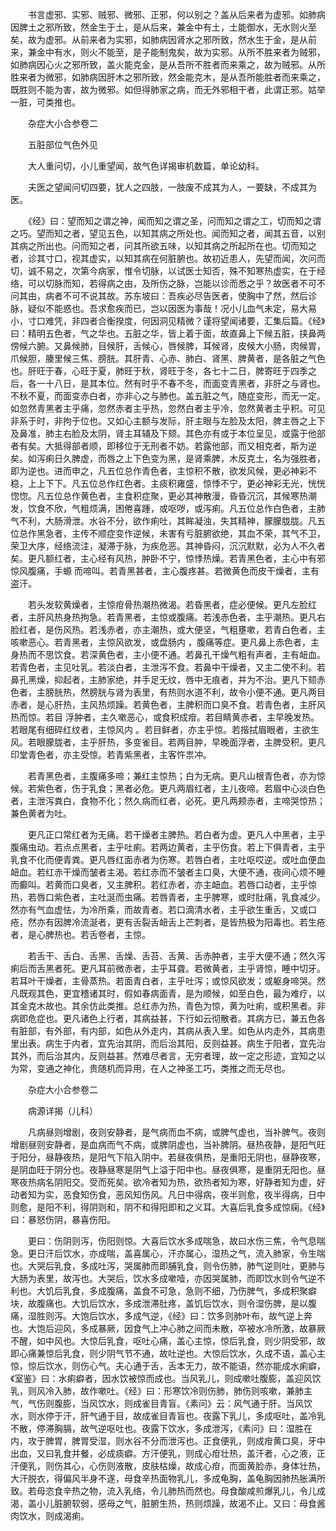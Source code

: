 <!-- { "loadSidebar": true } -->
　　书言虚邪、实邪、贼邪、微邪、正邪，何以别之？盖从后来者为虚邪。如肺病因脾土之邪所致，然金生于土，是从后来，兼金中有土，土能御水，无水则火至矣，故为虚邪。从前来者为实邪，如肺病因肾水之邪所致，然水生于金，是从前来，兼金中有水，则火不能至，是子能制鬼矣，故为实邪。从所不胜来者为贼邪，如肺病因心火之邪所致，盖火能克金，是从吾所不胜者而来乘之，故为贼邪。从所胜来者为微邪，如肺病因肝木之邪所致，然金能克木，是从吾所能胜者而来乘之，既胜则不能为害，故为微邪。如但得肺家之病，而无外邪相干者，此谓正邪。姑举一脏，可类推也。

　　杂症大小合参卷二

　　五脏部位气色外见

　　大人重问切，小儿重望闻，故气色详揭审机数篇，单论幼科。

　　夫医之望闻问切四要，犹人之四肢，一肢废不成其为人，一要缺，不成其为医。

　　《经》曰：望而知之谓之神，闻而知之谓之圣，问而知之谓之工，切而知之谓之巧。望而知之者，望见五色，以知其病之所处也。闻而知之者，闻其五音，以别其病之所出也。问而知之者，问其所欲五味，以知其病之所起所在也。切而知之者，诊其寸口，视其虚实，以知其病在何脏腑也。故初近患人，先望而闻，次问而切，诚不易之，次第今病家，惟令切脉，以试医士知否，殊不知寒热虚实，在于经络，可以切脉而知，若得病之由，及所伤之脉，岂能以诊而悉之乎？故医者不可不问其由，病者不可不说其故。苏东坡曰：吾疾必尽告医者，使胸中了然，然后诊脉，疑似不能惑也。吾求愈疾而已，岂以因医为事哉！况小儿血气未定，易大易小，寸口难凭，非四者合衡揆度，何因洞见精微？谨将望闻诸要，汇集后篇。《经》曰：精明五色者，气之华也。五脏之华，皆上着于面，故直鼻上下候五脏，挟鼻两傍候六腑。又鼻候肺，目候肝，舌候心，唇候脾，耳候肾，皮候大小肠，肉候胃，爪候胆，腠里候三焦、膀胱。其肝青、心赤、肺白、肾黑、脾黄者，是各脏之气色也。肝旺于春，心旺于夏，肺旺于秋，肾旺于冬，各七十二日，脾寄旺于四季之后，各一十八日，是其本位。然有时乎不春不冬，而面变青黑者，非肝之与肾也。不秋不夏，而面变赤白者，亦非心之与肺也。盖五脏之气，随症变形，而无一定。如忽然青黑者主乎痛，忽然赤者主乎热，忽然白者主乎冷，忽然黄者主乎积。可见非系于时，非拘于位也。又如心主额与发际，肝主眼与左脸及太阳，脾主唇之上下及鼻准，肺主右脸及太阴，肾主耳辅及下颏。其色亦有或于本位呈见，或露于他部者有矣。大抵得部者顺，即移位于无刑者不妨。若露他部，而又相克者，斯为逆矣。如泻痢日久脾虚，而唇之上下色变为黑，是肾乘脾，木反克土，名为强胜者，即为逆也。进而申之，凡五位总作青色者，主惊积不散，欲发风候，更必神彩不稳，上上下下。凡五位总作红色者。主痰积雍盛，惊悸不宁，更必神彩无光，恍恍惚惚。凡五位总作黄色者，主食积症聚，更必其神散漫，昏昏沉沉，其候寒热潮发，饮食不欣，气粗烦满，困倦喜踵，或呕哕，或泻痢。凡五位总作白色者，主肺气不利，大肠滑泄。水谷不分，欲作痢吐，其眸凝浊，失其精神，朦朦胧胧。凡五位总作黑急者，主传不顺症变作逆候，未害有亏脏腑欲绝，其血不荣，其气不卫，荣卫大序，经络流注，凝滞于脉，为疾危恶。其神昏闷，沉沉默默，必为人不久者矣。更凡额红者，主心经有风热，肿卧不宁，惊悸热燥。若青黑色者，主心中有邪惊风腹痛，手螈 而啼叫。若青黑甚者，主心腹疼甚。若微黄色而皮干燥者，主有盗汗。

　　若头发软黄燥者，主惊疳骨热潮热微渴。若昏黑者，症必便候。更凡左脸红者，主肝风热身热拘急。若青黑者，主惊或腹痛。若浅赤色者，主乎潮热。更凡右脸红者，是伤风热。若浅赤者，亦主潮热，或大便坚，气粗壅嗽，若青白色者，主咳嗽恶心。若青黑者，主惊风欲发，或盘肠内 ，腹痛等症。更凡鼻上赤色者，主身热而不思饮食。若深黄色者，主小便不通。若鼻孔干燥气粗有声者，主有衄血。若青色者，主见吐乳。若淡白者，主泄泻不食。若鼻中干燥者，又主二使不利。若鼻孔黑燥，抑起者，主肺家绝，并手足无纹，唇中无痕者，并为不治。更凡下颏赤色者，主膀胱热，然膀胱与肾为表里，有热则水道不利，故令小便不通。更凡两目赤者，是心肝热，主风热烦躁。若黄色者，主脾积而口臭不食。若青色者，主肝风热而惊。若目 浮肿者，主久嗽恶心，或食积成疳。若目睛黄赤者，主早晚发热。若眼尾有细碎红纹者，主惊风内 。若目鲜者，亦主乎惊。若揩拭眉眼者，主欲生风。若眼朦胧者，主乎肝热，多变雀目。若两目肿，早晚面浮者，主脾受积。更凡印堂青色者，亦主受惊。若青紫黑者，主客忤祟冲。

　　若青黑色者，主腹痛多啼；兼红主惊热；白为无病。更凡山根青色者，亦为惊候。若紫色者，伤于乳食；黑者必危。更凡两眉红者，主儿夜啼。若眉中心淡白色者，主泄泻粪白，食物不化；然久病而红者，必死。更凡两颊赤者，主啼哭惊热；兼色黄者为吐。

　　更凡正口常红者为无痛。若干燥者主脾热。若白者为虚。更凡人中黑者，主乎腹痛虫动。若点点黑者，主乎吐痢。若两边黄者，主乎伤食。若上下俱青者，主乎乳食不化而便青粪。更凡唇红面赤者为伤寒。若唇白者，主吐呕哎逆。或吐血便血衄血。若红赤干燥而皱者主渴。若红赤而不皱者主口臭，大便不通，夜间心烦不睡而癫叫。若黄而口臭者，又主脾积。若红赤者，亦主衄血。若唇口动者，主乎惊热，若唇口紫色者，主吐涎而虫痛。若唇青者，主乎脾寒，或时肚痛，乳食减少。然亦有气血虚怯，为冷所乘，而故青者。若口滴清水者，主乎欲生重舌，又或口疮，然亦有因脾冷流涎者，更有舌裂舌衄舌上芒刺者，是皆热极为阳毒也。若生疮者，是心脾热也。若舌卷者，主惊。

　　若舌干、舌白、舌黑、舌燥、舌苔、舌黄、舌赤肿者，主乎大便不通；然久泻痢后而舌黑者死。更凡耳前微赤者，主乎耳聋。若微黄者，主乎肾惊，睡中切牙。若耳叶干燥者，主骨蒸热。若面青白者，主乎吐泻；或惊风欲发；或躯身啼哭。然凡既观其色，更宜稽诸其时，假如春病面青，是为顺候，如至白色，最为难疗，以其金克木故也。其余仿此类推。总红赤为热，青色为惊，黄为吐痢，或积黑者。非病即危症也。更凡诸色上行者，其病益甚，下行如云彻散者。其病方已，兼五色各有脏部，有外部，有内部，如色从外走内，其病从表入里。如色从内走外，其病患里出表。病生于内者，宜先治其阴，而后治其阳，反则益甚。病生于阳者，宜先治其外，而后治其内，反则益甚。然难尽者言，无穷者理，故一定之形迹，宜知之以为常，变通之神化，贵随机而异用，在人之神圣工巧，类推之而无尽也。

　　杂症大小合参卷二

　　病源详揭（儿科）

　　凡病昼则增剧，夜则安静者，是气病而血不病，或脾气虚也，当补脾气。夜则增剧昼则安静者，是血病而气不病，或脾阴虚也，当补脾阴。昼热夜静，是阳气旺于阳分，昼静夜热，是阳气下陷入阴中。若昼夜俱热，是重阳无阴也，昼静夜寒，是阴血旺于阴分也。夜静昼寒是阴气上溢于阳中也。昼夜俱寒，是重阴无阳也。昼寒夜热病名阴阳交。受而死矣。欲冷者知为热，欲热者知为寒，好静者知为虚，好动者知为实，恶食知伤食，恶风知伤风。凡日中得病，夜半则愈，夜半得病，日中则愈，是阳不利，得阴则和，阴不和得阳即和之义耳。大喜后乳食多成惊痫。《经》曰：暴怒伤阴，暴喜伤阳。

　　更曰：伤阴则泻，伤阳则惊。大喜后饮水多成喘急，故曰水伤三焦，令气息喘急。更日汗后饮水，亦成喘，盖喜属心，汗亦属心，湿热之气，流入肺家，令生喘也。大哭后乳食，多成吐泻，哭属肺而即脯乳食，则令伤肺，肺气逆则吐，更肺与大肠为表里，故泻也。大哭后，饮水多成嗽噎，亦因哭属肺，而即饮水则令气逆不利也。大饥后乳食，多成腹痛，盖食不可急，急则不细，乃伤脾气，多成积聚癖块，故腹痛也。大饥后饮水，多成泄滞肚疼，盖饥后饮水，则令湿伤脾，是以腹痛，湿胜则泻。大饱后饮水，多成气逆，《经》曰：饮多则肺叶布，故气逆上奔也。大饱后迎风，多成暴厥，因食气上冲心肺之间而未散，卒被水冷所激，故暴厥不醒，如中风也。大惊后乳食，呕吐心痛，盖心主惊，惊后乳食，则少阴受邪，故即心痛兼惊后乳食，则少阴气节不通，故吐逆也。大惊后饮水，久成不语，盖心主惊，惊后饮水，则伤心气。夫心通于舌，舌本无力，故不能语，然亦能成水痢癖，《室鉴》曰：水痢癖者，因水饮被惊而成也。当风乳儿，则成嗽吐腹膨，盖迎风饮乳，则风冷入肺，故作嗽吐。《经》曰：形寒饮冷则伤肺，肺伤则咳嗽，兼肺主气，气伤则腹膨，当风饮水，则成雀目青盲。《素问》云：风气通于肝。当风饮水，则水停于汗，肝气通于目，故成雀目青盲也。夜露下乳儿，多成呕吐，盖冷乳不散，停滞胸膈，故气逆呕吐也。夜露下饮水，多成泄泻，《素问》曰：湿胜在内，攻于脾胃，脾胃受湿，则水谷不分而泄泻也。正食便乳，则成疳黄口臭，牙中出血，又曰乳食并餐，必成痰癖。方汗便乳，则成心疳壮热，盖汗者，心之液，正汗便乳，则伤其心，心伤则液散，皮肤枯燥，故成心疳，而面黄脸赤，身体壮热，大汗脱衣，得偏风半身不遂，母食辛热面物乳儿，多成龟胸，盖龟胸因肺热胀满所致。若母恣食辛热之物，流入乳络，令儿肺热而然也。母食酸咸煎爆乳儿，令儿成渴，盖小儿脏腑软弱，感母之气，脏腑生热，热则烦躁，故渴不止。又曰：母食酱肉饮水，则成渴痢。

